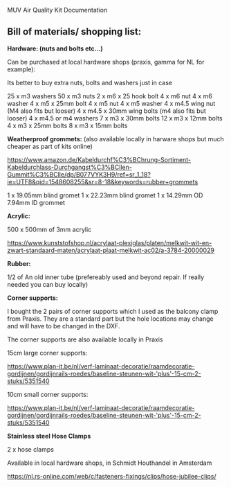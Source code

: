 MUV Air Quality Kit Documentation


## **Bill of materials/ shopping list:**

**Hardware: (nuts and bolts etc...)**

Can be purchased at local hardware shops (praxis, gamma for NL for example):

Its better to buy extra nuts, bolts and washers just in case


25 x m3 washers
50 x m3 nuts
2 x m6 x 25 hook bolt
4 x m6 nut
4 x m6 washer
4 x m5 x 25mm  bolt
4 x m5 nut
4 x m5 washer
4 x m4.5 wing nut (M4 also fits but looser)
4 x m4.5 x 30mm wing bolts (m4 also fits but looser)
4 x m4.5 or m4 washers
7 x m3 x 30mm bolts
12 x m3 x 12mm bolts
4 x m3 x 25mm bolts
8 x m3 x 15mm bolts

**Weatherproof grommets:** (also available locally in harware shops but much cheaper as part of kits online)

https://www.amazon.de/Kabeldurchf%C3%BChrung-Sortiment-Kabeldurchlass-Durchgangst%C3%BCllen-Gummit%C3%BClle/dp/B077VYK3H9/ref=sr_1_18?ie=UTF8&qid=1548608255&sr=8-18&keywords=rubber+grommets


1 x 19.05mm blind gromet
1 x 22.23mm blind gromet
1 x 14.29mm OD 7.94mm ID grommet 

**Acrylic:**

500 x 500mm of 3mm acrylic

https://www.kunststofshop.nl/acrylaat-plexiglas/platen/melkwit-wit-en-zwart-standaard-maten/acrylaat-plaat-melkwit-ac02/a-3784-20000029

**Rubber:**

1/2 of An old inner tube (prefereably used and beyond repair. If really needed you can buy locally)

**Corner supports:**

I bought the 2 pairs of corner supports which I used as the balcony clamp from Praxis. They are a standard part but the hole locations may change and will have to be changed in the DXF.

The corner supports are also available locally in Praxis

15cm large corner supports:

https://www.plan-it.be/nl/verf-laminaat-decoratie/raamdecoratie-gordijnen/gordijnrails-roedes/baseline-steunen-wit-'plus'-15-cm-2-stuks/5351540

10cm small corner supports:

https://www.plan-it.be/nl/verf-laminaat-decoratie/raamdecoratie-gordijnen/gordijnrails-roedes/baseline-steunen-wit-'plus'-15-cm-2-stuks/5351540

**Stainless steel Hose Clamps**

2 x hose clamps

Available in local hardware shops, in Schmidt Houthandel in Amsterdam

https://nl.rs-online.com/web/c/fasteners-fixings/clips/hose-jubilee-clips/





